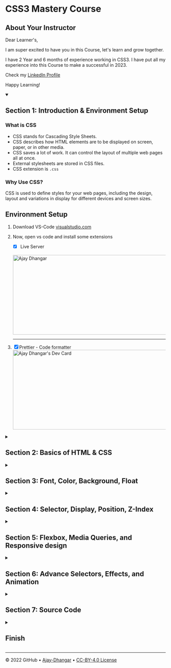 # CSS3 Mastery Course

## About Your Instructor

Dear Learner's,

I am super excited to have you in this Course, let's learn and grow together.

I have 2 Year and 6 months of experience working in CSS3. I have put all my experience into this Course to make a successful in 2023.

Check my [LinkedIn Profile](https://www.linkedin.com/in/ajay-dhangar-bb89b4227/)

Happy Learning!

<details id=1 open>
<summary><h2>Section 1: Introduction & Environment Setup </h2></summary>

<h3> What is CSS </h3>

- CSS stands for Cascading Style Sheets.
- CSS describes how HTML elements are to be displayed on screen, paper, or in other media.
- CSS saves a lot of work. It can control the layout of multiple web pages all at once.
- External stylesheets are stored in CSS files.
- CSS extension is `.css` 

<h3>Why Use CSS?</h3>
<p>CSS is used to define styles for your web pages, including the design, layout and variations in display for different devices and screen sizes.</p>

## Environment Setup 

1. Download VS-Code [visualstudio.com](https://code.visualstudio.com/download)

2. Now, open vs code and install some extensions 
   - [X] Live Server
   <br/>
   <img src="https://user-images.githubusercontent.com/99037494/215412999-8108144f-7d26-4df5-a017-f65d9859aa7e.png?r=3r9" width="500" height="250" align="center" alt="Ajay Dhangar"/><br /> <hr/.
  
    - [X] Prettier - Code formatter <br />
    <img src="https://user-images.githubusercontent.com/99037494/215414513-6a7ee1ff-262d-4788-81c6-5ba1e17e6262.png?r=3r9" width="500" height="250" align="center" alt="Ajay Dhangar's Dev Card"/><br />



</details>

<details id=2>
<summary><h2>Section 2: Basics of HTML & CSS</h2></summary>

Now, Create a new file
`index.html ` 
in vs code and press key ` ! ` OR ` shift ` + ` 1 ` key then press ` Enter ` Because it is html boilerplate code shortcut key in  vscode. Otherwise write this Code.

`index.html`

``` HTML
<!DOCTYPE html>
<html lang="en">
<head>
    <meta charset="UTF-8">
    <meta http-equiv="X-UA-Compatible" content="IE=edge">
    <meta name="viewport" content="width=device-width, initial-scale=1.0">
    <title>Basics of HTML & CSS</title>
</head>
<body>
    <h1>Basics of HTML & CSS</h1>
</body>
</html>
```
<br />

`Output`

<br />

![image](https://user-images.githubusercontent.com/99037494/215420445-71a3f3c6-cf28-4093-8bbd-438d79ce1525.png)

</details>


<details id=3>
<summary><h2>Section 3: Font, Color, Background, Float</h2></summary>


</details>


<details id=4>
<summary><h2>Section 4: Selector, Display, Position, Z-Index</h2></summary>


</details>

<details id=5>
<summary><h2>Section 5: Flexbox, Media Queries, and Responsive design</h2></summary>


</details>

<details id=6>
<summary><h2>Section 6: Advance Selectors, Effects, and Animation</h2></summary>


</details>

<details id=7>
<summary><h2>Section 7: Source Code</h2></summary>


</details>

<details id=X>
<summary><h2>Finish</h2></summary>

### What's next?

</details>


---


&copy; 2022 GitHub &bull; [Ajay-Dhangar](https://github.com/Ajay-Dhangar) &bull; [CC-BY-4.0 License](#)
